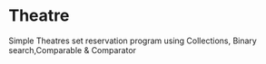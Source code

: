 # Theatre
Simple Theatres set reservation program using Collections, Binary search,Comparable &amp; Comparator 
